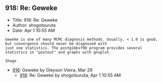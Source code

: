 ## 918: Re: Geweke

- Title: 918: Re: Geweke
- Author: shogotsuruta
- Date: Apr 1 10:55 AM
```
Geweke is one of many MCMC diagnosis methods. Usually, < 1.0 is good, but convergence should never be diagnosed with
just one statistics. The postgibbsf90 program provides several statistics in "postout" and graphs with gnuplot.

Shogo
```

- [916](0916.md): Geweke by Gleyson Vieira, Mar 29
    - [918](0918.md): Re: Geweke by shogotsuruta, Apr 1 10:55 AM
